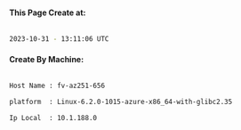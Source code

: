 
   
#### This Page Create at:

```bash

2023-10-31 - 13:11:06 UTC

```

#### Create By Machine:

```bash

Host Name : fv-az251-656

platform  : Linux-6.2.0-1015-azure-x86_64-with-glibc2.35

Ip Local  : 10.1.188.0

```

